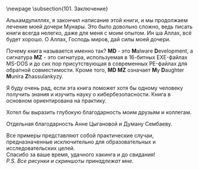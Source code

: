 \newpage
\subsection{101. Заключение}

Альхамдулиллях, я закончил написание этой книги, и мы продолжаем лечение моей дочери Мунары. Это было довольно сложно, ведь писать книги всегда нелегко, даже для меня с моим опытом. Ин ша Аллах, всё будет хорошо. О Аллах, Господь миров, дай силы моей дочери.        

Почему книга называется именно так? **MD** - это **M**alware **D**evelopment, а сигнатура **MZ** - это сигнатура, используемая в 16-битных EXE-файлах MS-DOS и до сих пор присутствующая в современных PE-файлах для обратной совместимости. Кроме того, **MD MZ** означает **M**y **D**aughter **M**unira **Z**hassulankyzy.    

Я буду очень рад, если эта книга поможет хотя бы одному человеку получить знания и изучить науку о кибербезопасности. Книга в основном ориентирована на практику.     

Хотел бы выразить глубокую благодарность моим друзьям и коллегам.     

Отдельная благодарность Анне Цыгановой и Думану Сембаеву.      

Все примеры представляют собой практические случаи, предназначенные исключительно для образовательных и исследовательских целей.      
Спасибо за ваше время, удачного хакинга и до свидания!   
*P.S. Все рисунки и скриншоты принадлежат мне.*
